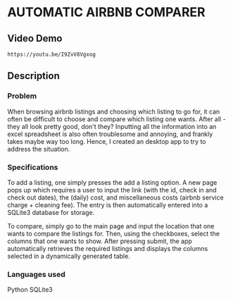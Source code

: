 # AUTOMATIC AIRBNB COMPARER

## Video Demo

`https://youtu.be/I9ZvV8Vgxog`

## Description

### Problem

When browsing airbnb listings and choosing which listing to go for, it can often be
difficult to choose and compare which listing one wants. After all - they all look pretty
good, don't they? Inputting all the information into an excel spreadsheet is also often
troublesome and annoying, and frankly takes maybe way too long. Hence, I created an desktop
app to try to address the situation.

### Specifications

To add a listing, one simply presses the add a listing option. A new page pops up which
requires a user to input the link (with the id, check in and check out dates), the (daily)
cost, and miscellaneous costs (airbnb service charge + cleaning fee). The entry is then
automatically entered into a SQLite3 database for storage.

To compare, simply go to the main page and input the location that one wants to compare the
listings for. Then, using the checkboxes, select the columns that one wants to show. After pressing
submit, the app automatically retrieves the required listings and displays the columns selected
in a dynamically generated table.

### Languages used

Python
SQLite3
